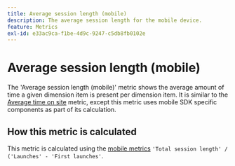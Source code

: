 ```yaml
---
title: Average session length (mobile)
description: The average session length for the mobile device.
feature: Metrics
exl-id: e33ac9ca-f1be-4d9c-9247-c5db8fb0102e
---
```

# Average session length (mobile)

The 'Average session length (mobile)' metric shows the average amount of time a given dimension item is present per dimension item. It is similar to the [Average time on site](average-time-on-site.md) metric, except this metric uses mobile SDK specific components as part of its calculation.

## How this metric is calculated

This metric is calculated using the [mobile metrics](https://experienceleague.adobe.com/docs/mobile-services/using/get-started-ug/mobile-metrics/metrics-reference.html) `'Total session length' / ('Launches' - 'First launches'`.
